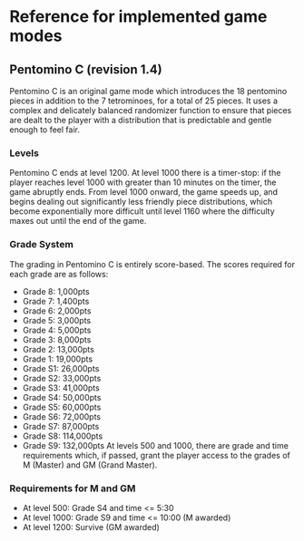 # Reference for implemented game modes
## Pentomino C (revision 1.4)
Pentomino C is an original game mode which introduces the 18 pentomino pieces in addition to the 7 tetrominoes, for a total of 25 pieces. It uses a complex and delicately balanced randomizer function to ensure that pieces are dealt to the player with a distribution that is predictable and gentle enough to feel fair.
### Levels
Pentomino C ends at level 1200. At level 1000 there is a timer-stop: if the player reaches level 1000 with greater than 10 minutes on the timer, the game abruptly ends. From level 1000 onward, the game speeds up, and begins dealing out significantly less friendly piece distributions, which become exponentially more difficult until level 1160 where the difficulty maxes out until the end of the game.
### Grade System
The grading in Pentomino C is entirely score-based. The scores required for each grade are as follows:
- Grade 8: 1,000pts
- Grade 7: 1,400pts
- Grade 6: 2,000pts
- Grade 5: 3,000pts
- Grade 4: 5,000pts
- Grade 3: 8,000pts
- Grade 2: 13,000pts
- Grade 1: 19,000pts
- Grade S1: 26,000pts
- Grade S2: 33,000pts
- Grade S3: 41,000pts
- Grade S4: 50,000pts
- Grade S5: 60,000pts
- Grade S6: 72,000pts
- Grade S7: 87,000pts
- Grade S8: 114,000pts
- Grade S9: 132,000pts
At levels 500 and 1000, there are grade and time requirements which, if passed, grant the player access to the grades of M (Master) and GM (Grand Master).
### Requirements for M and GM
- At level 500: Grade S4 and time <= 5:30
- At level 1000: Grade S9 and time <= 10:00 (M awarded)
- At level 1200: Survive (GM awarded)
